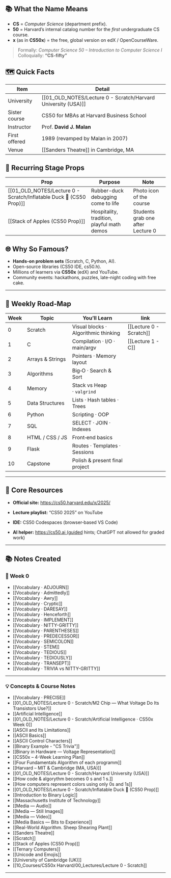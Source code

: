 ## 📚 What the Name Means  
- **CS** = *Computer Science* (department prefix).  
- **50** = Harvard’s internal catalog number for the *first* undergraduate CS course.  
- **x** (as in **CS50x**) = the free, global version on edX / OpenCourseWare.

> Formally: *Computer Science 50 – Introduction to Computer Science I*  
> Colloquially: **“CS-fifty”**

## 🗺 Quick Facts  

| Item | Detail |
|------|--------|
| University | [[01_OLD_NOTES/Lecture 0 - Scratch/Harvard University (USA)]] |
| Sister course | CS50 for MBAs at Harvard Business School |
| Instructor | Prof. **David J. Malan** |
| First offered | 1989 (revamped by Malan in 2007) |
| Venue | [[Sanders Theatre]] in Cambridge, MA |

## 🎉 Recurring Stage Props  

| Prop                               | Purpose                                    | Note                              |
| ---------------------------------- | ------------------------------------------ | --------------------------------- |
| [[01_OLD_NOTES/Lecture 0 - Scratch/Inflatable Duck 🦆 (CS50 Prop)]] | Rubber-duck debugging come to life         | Photo icon of the course          |
| [[Stack of Apples (CS50 Prop)]] | Hospitality, tradition, playful math demos | Students grab one after Lecture 0 |

## 🌐 Why So Famous?  
- **Hands-on problem sets** (Scratch, C, Python, AI).  
- Open-source libraries (CS50 IDE, cs50.h).  
- Millions of learners via **CS50x** (edX) and YouTube.  
- Community events: hackathons, puzzles, late-night coding with free cake.

---
## 📆 Weekly Road‑Map

| Week | Topic            | You’ll Learn                         | link                    |
| ---- | ---------------- | ------------------------------------ | ----------------------- |
| 0    | Scratch          | Visual blocks · Algorithmic thinking | [[Lecture 0 - Scratch]] |
| 1    | C                | Compilation · I/O · main/argv        | [[Lecture 1 - C]]       |
| 2    | Arrays & Strings | Pointers · Memory layout             |                         |
| 3    | Algorithms       | Big‑O · Search & Sort                |                         |
| 4    | Memory           | Stack vs Heap · `valgrind`           |                         |
| 5    | Data Structures  | Lists · Hash tables · Trees          |                         |
| 6    | Python           | Scripting · OOP                      |                         |
| 7    | SQL              | SELECT · JOIN · Indexes              |                         |
| 8    | HTML / CSS / JS  | Front‑end basics                     |                         |
| 9    | Flask            | Routes · Templates · Sessions        |                         |
| 10   | Capstone         | Polish & present final project       |                         |

---
## 🔗 Core Resources

- **Official site:** https://cs50.harvard.edu/x/2025/
    
- **Lecture playlist:** “CS50 2025” on YouTube
    
- **IDE:** CS50 Codespaces (browser‑based VS Code)
    
- **AI helper:** https://cs50.ai (guided hints; ChatGPT not allowed for graded work)



---

## 📚 Notes Created 

### 📖 Week 0
- [[Vocabulary · ADJOURN]]
- [[Vocabulary · Admittedly]]
- [[Vocabulary · Awry]]
- [[Vocabulary · Cryptic]]
- [[Vocabulary · DARESAY]]
- [[Vocabulary · Henceforth]]
- [[Vocabulary · IMPLEMENT]]
- [[Vocabulary · NITTY-GRITTY]]
- [[Vocabulary · PARENTHESES]]
- [[Vocabulary · PREDECESSOR]]
- [[Vocabulary · SEMICOLON]]
- [[Vocabulary · STEM]]
- [[Vocabulary · TEDIOUS]]
- [[Vocabulary · TEDIOUSLY]]
- [[Vocabulary · TRANSEPT]]
- [[Vocabulary · TRIVIA vs NITTY-GRITTY]]

---

### 💡 Concepts & Course Notes
- [[Vocabulary · PRECISE]]
- [[01_OLD_NOTES/Lecture 0 - Scratch/M2 Chip — What Voltage Do Its Transistors Use?]]
- [[Artificial Intelligence]]
- [[01_OLD_NOTES/Lecture 0 - Scratch/Artificial Intelligence · CS50x Week 0]]
- [[ASCII and Its Limitations]]
- [[ASCII Basics]]
- [[ASCII Control Characters]]
- [[Binary Example - "CS Trivia"]]
- [[Binary in Hardware — Voltage Representation]]
- [[CS50x – 4-Week Learning Plan]]
- [[Four Fundamentals Algorithm of each programm]]
- [[Harvard – MIT & Cambridge (MA, USA)]]
- [[01_OLD_NOTES/Lecture 0 - Scratch/Harvard University (USA)]]
- [[How code & algorythm becomes 0 s and 1 s.]]
- [[How computers represent colors using only 0s and 1s]]
- [[01_OLD_NOTES/Lecture 0 - Scratch/Inflatable Duck 🦆 (CS50 Prop)]]
- [[Introduction to Binary Logic]]
- [[Massachusetts Institute of Technology]]
- [[Media — Audio]]
- [[Media — Still Images]]
- [[Media — Video]]
- [[Media Basics — Bits to Experience]]
- [[Real-World Algorithm. Sheep Shearing Plant]]
- [[Sanders Theatre]]
- [[Scratch]]
- [[Stack of Apples (CS50 Prop)]]
- [[Ternary Computers]]
- [[Unicode and Emojis]]
- [[University of Cambridge (UK)]]
- [[10_Courses/CS50x Harvard/00_Lectures/Lecture 0 - Scratch]]

---
